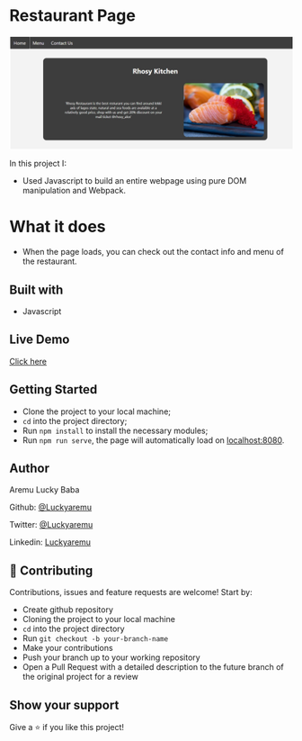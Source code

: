 # Restaurant Page

![screenshot](dist\assets\screenshot.jpg)

In this project I:

- Used Javascript to build an entire webpage using pure DOM manipulation and Webpack.

# What it does

- When the page loads, you can check out the contact info and menu of the restaurant.

## Built with

- Javascript

## Live Demo

[Click here](https://raw.githack.com/MuriloRoque/restaurant_page/restaurant/dist/index.html)

## Getting Started

- Clone the project to your local machine;
- `cd` into the project directory;
- Run `npm install` to install the necessary modules;
- Run `npm run serve`, the page will automatically load on [localhost:8080](localhost:8080).

## Author

Aremu Lucky Baba

Github: [@Luckyaremu](https://github.com/Luckyaremu)

Twitter: [@Luckyaremu](https://twitter.com/luckyaremu)

Linkedin: [Luckyaremu](https://www.linkedin.com/in/lucky-aremu-24807a145/)

## 🤝 Contributing

Contributions, issues and feature requests are welcome! Start by:

- Create github repository
- Cloning the project to your local machine
- `cd` into the project directory
- Run `git checkout -b your-branch-name`
- Make your contributions
- Push your branch up to your working repository
- Open a Pull Request with a detailed description to the future branch of the original project for a review

## Show your support

Give a ⭐️ if you like this project!